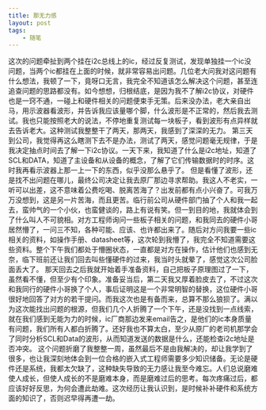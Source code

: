 ```yaml
---
title: 那无力感
layout: post
tags:
    - 随笔
---
```

  这次的问题牵扯到两个挂在i2c总线上的ic，经过反复测试，发现单独挂一个ic没问题，当两个ic都挂在上面的时候，就非常容易出问题。几位老大问我对这问题有什么想法，我顿了一下，竟呀口无言，我完全不知道该怎么解决这个问题，甚至连追查问题的思路都没有。如今想想，归根结底，是因为我不了解i2c协议，对硬件也是一窍不通，一碰上和硬件相关的问题便束手无策。后来没办法，老大亲自出马，用示波器看波形，并告诉我应该量哪个脚，什么波形是不正常的，然后我去测试。我也只能按照老大的说法，不停地重复测试每一块板子，看到波形有点异样就去告诉老大。这种测试我整整干了两天，那两天，我感到了深深的无力。
  第三天到公司，我觉得再这么瞎测下去不是办法，测试了两天，感觉问题毫无规律，于是我决定抽点时间去了解一下i2c协议。一天下来，我知道了什么是i2c地址，知道了SCL和DATA，知道了主设备和从设备的概念，了解了它们传输数据时的时序。这时我再看示波器上那一上一下的东西，似乎没那么悬乎了。
  但是看懂了波形，还是找不出问题在哪儿，最终公司决定让我去原厂那边寻求帮助。我这人不老实，一听可以出差，这不意味着公费吃喝、脱离苦海了？出发前都有点小兴奋了。可我万万没想到，这是另一片苦海，而且更苦。临行前公司从硬件部门抽了个人和我一起去，蛮帅气的一个小伙，也蛮健谈的，路上有说有笑。但一到目的地，我就体会到了什么叫人不可貌相。对方工程师询问一些板子相关的问题，和我同去的硬件小哥居然懵了，一问三不知，各种可能、应该、也许都出来了。随后对方问我要一些ic相关的资料，如操作手册、datasheet等，这次轮到我懵了，我完全不知道需要这些资料。整个下午我们都处于懵圈状态，一直都是对方在操作，估计他们也感到无奈，临下班前还让我们回去叫些懂硬件的过来，我当时头就晕了，感觉这次公司脸面丢大了。
  那天回去之后我就开始着手准备资料，自己把板子原理图过了一下，虽然看不懂，但至少有个印象。准备妥当后，第二天我又厚着脸皮去了，不过这次和我同行的硬件小哥换了个人，事后证明这是一个非常明智的替换，这位硬件小哥很好地回答了对方的若干提问。而我这次也是有备而来，总算不那么狼狈了。满以为这次能找出问题的根源，但我们几个人折腾了一个下午，还是没找到一点线索，就在我们感到无能为力的时候，ic厂商那边发来email告之，是他们的ic本身质量有问题，我们所有人都白折腾了。还好我也不算太白，至少从原厂的老司机那学会了同时分析SCL和Data的波形，从而知道发送的数据是什么，还能检查i2c地址是否冲突。
  这个问题折磨了我整整一周，虽然最后不是由我解决的，却让我学到了很多，也让我深刻地体会到一位合格的嵌入式工程师需要多少知识储备。无论是硬件还是系统，我都太欠缺了，这种缺失导致的无力感让我至今难忘。人们总说磨难使人成长，但使人成长的不是磨难本身，而是磨难过后的思考。每次疼痛过后，都应该好好反思，为何会遭此劫难。这次经历让我认识到，是时候补补硬件和系统方面的知识了，否则迟早得再遭一劫。



